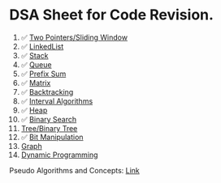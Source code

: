 # DSA Sheet for Code Revision.

1. ✅ [Two Pointers/Sliding Window](twopointers-slidingwindow.md)
2. ✅ [LinkedList](linkedlist.md)
3. ✅ [Stack](stack.md)
4. ✅ [Queue](queue.md)
5. ✅ [Prefix Sum](prefix-sum.md)
6. ✅ [Matrix](matrix.md)
7. ✅ [Backtracking](backtracking.md)
8. ✅ [Interval Algorithms](interval-algo.md)
9. ✅ [Heap](heap.md)
10. ✅ [Binary Search](binary-search.md) 
11. [Tree/Binary Tree]()
12. ✅ [Bit Manipulation](bit.md)
13. [Graph]()
14. [Dynamic Programming]()

Pseudo Algorithms and Concepts: [Link](other-algo.md)
